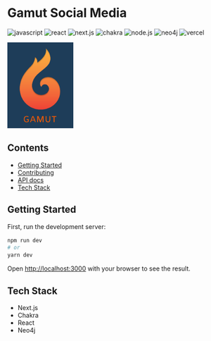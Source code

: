 # Gamut Social Media

![javascript](https://img.shields.io/badge/JavaScript-323330?style=for-the-badge&logo=javascript&logoColor=F7DF1E)
![react](https://img.shields.io/badge/React-20232A?style=for-the-badge&logo=react&logoColor=61DAFB)
![next.js](https://img.shields.io/badge/next.js-000000?style=for-the-badge&logo=nextdotjs&logoColor=white)
![chakra](https://img.shields.io/badge/Chakra--UI-319795?style=for-the-badge&logo=chakra-ui&logoColor=white)
![node.js](https://img.shields.io/badge/Node.js-339933?style=for-the-badge&logo=nodedotjs&logoColor=white)
![neo4j](	https://img.shields.io/badge/Neo4j-018bff?style=for-the-badge&logo=neo4j&logoColor=white)
![vercel](https://img.shields.io/badge/Vercel-000000?style=for-the-badge&logo=vercel&logoColor=white)

<img src="docs/logo.png" width="150"/>

## Contents

- [Getting Started](#getting-started)
- [Contributing](CONTRIBUTING.md)
- [API docs](docs/API-guide.md)
- [Tech Stack](#tech-stack)

## Getting Started

First, run the development server:

```bash
npm run dev
# or
yarn dev
```

Open [http://localhost:3000](http://localhost:3000) with your browser to see the result.

## Tech Stack

- Next.js
- Chakra
- React
- Neo4j
